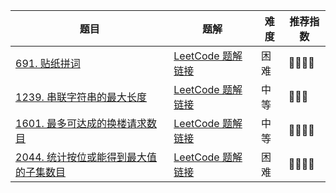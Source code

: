 | 题目                                                         | 题解                                                         | 难度 | 推荐指数 |
| ------------------------------------------------------------ | ------------------------------------------------------------ | ---- | -------- |
| [691. 贴纸拼词](https://leetcode.cn/problems/stickers-to-spell-word/) | [LeetCode 题解链接](https://leetcode.cn/problems/stickers-to-spell-word/solution/by-ac_oier-5vv3/) | 困难 | 🤩🤩🤩🤩     |
| [1239. 串联字符串的最大长度](https://leetcode-cn.com/problems/maximum-length-of-a-concatenated-string-with-unique-characters/) | [LeetCode 题解链接](https://leetcode-cn.com/problems/maximum-length-of-a-concatenated-string-with-unique-characters/solution/gong-shui-san-xie-yi-ti-san-jie-jian-zhi-nfeb/) | 中等 | 🤩🤩🤩      |
| [1601. 最多可达成的换楼请求数目](https://leetcode-cn.com/problems/maximum-number-of-achievable-transfer-requests/) | [LeetCode 题解链接](https://leetcode-cn.com/problems/maximum-number-of-achievable-transfer-requests/solution/gong-shui-san-xie-er-jin-zhi-mei-ju-by-a-enef/) | 中等 | 🤩🤩🤩🤩     |
| [2044. 统计按位或能得到最大值的子集数目](https://leetcode-cn.com/problems/count-number-of-maximum-bitwise-or-subsets/) | [LeetCode 题解链接](https://leetcode-cn.com/problems/count-number-of-maximum-bitwise-or-subsets/solution/by-ac_oier-dos6/) | 困难 | 🤩🤩🤩🤩     |

